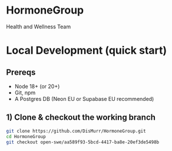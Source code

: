 ﻿# HormoneGroup
Health and Wellness Team

# Local Development (quick start)

## Prereqs
- Node 18+ (or 20+)
- Git, npm
- A Postgres DB (Neon EU or Supabase EU recommended)

## 1) Clone & checkout the working branch
```bash
git clone https://github.com/DisMurr/HormoneGroup.git
cd HormoneGroup
git checkout open-swe/aa589f93-5bcd-4417-ba8e-20ef3de5498b
